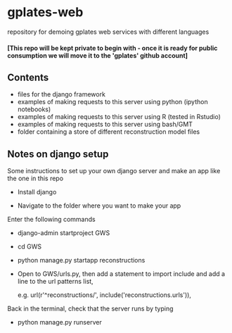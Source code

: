 # gplates-web
repository for demoing gplates web services with different languages

#### [This repo will be kept private to begin with - once it is ready for public consumption we will move it to the 'gplates' github account]

## Contents
- files for the django framework 
- examples of making requests to this server using python (ipython notebooks)
- examples of making requests to this server using R (tested in Rstudio)
- examples of making requests to this server using bash/GMT 
- folder containing a store of different reconstruction model files

## Notes on django setup
Some instructions to set up your own django server and make an app like the one in this repo

- Install django

- Navigate to the folder where you want to make your app

Enter the following commands 

- django-admin startproject GWS

- cd GWS

- python manage.py startapp reconstructions

- Open to GWS/urls.py, then add a statement to import include
and add a line to the url patterns list, 

    e.g. url(r'^reconstructions/', include('reconstructions.urls')),

Back in the terminal, check that the server runs by typing

- python manage.py runserver



